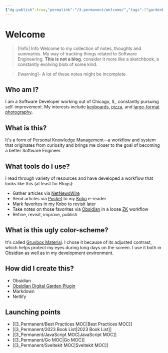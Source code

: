 ```yaml
---
{"dg-publish":true,"permalink":"/3-permanent/welcome/","tags":["gardenEntry"],"created":"2023-08-02T13:54:18.000-06:00","updated":"2023-09-05T13:42:28.037-06:00"}
---
```


# Welcome

> [!info] Info
> Welcome to my collection of notes, thoughts and summaries. My way of tracking things related to Software Engineering. **This is not a blog**, consider it more like a sketchbook, a constantly evolving blob of some kind.
> 

> [!warning]-
> A lot of these notes might be incomplete.
## Who am I?
I am a Software Developer working out of Chicago, IL, constantly pursuing self-improvement. My interests include [keyboards](https://bastardkb.com/), [pizza](https://www.pizzamaking.com/forum/), and [large-format photography](https://www.largeformatphotography.info/forum/).
## What is this?
It's a form of Personal Knowledge Management—a workflow and system that originates from curiosity and brings me closer to the goal of becoming a better Software Engineer.
## What tools do I use?
I read through variety of resources and have developed a workflow that looks like this (at least for Blogs):

- Gather articles via [NetNewsWire](https://netnewswire.com/)
- Send articles via [Pocket](https://getpocket.com/en/) to my [Kobo](https://www.kobo.com/) e-reader
- Mark favorites in my Kobo to revisit later
- Take notes on those favorites via [Obsidian]() in a loose [ZK](https://zettelkasten.de/introduction/) workflow
- Refine, revisit, improve, publish
## What is this ugly color-scheme?
It's called [Gruvbox Material](https://github.com/sainnhe/gruvbox-material). I chose it because of its adjusted contrast, which helps protect my eyes during long days on the screen. I use it both in Obsidian as well as in my development environment.
## How did I create this?
- Obsidian
- [Obsidian Digital Garden Plugin](https://dg-docs.ole.dev/)
- Markdown
- Netlify
## Launching points
- [[3_Permanent/Best Practices MOC\|Best Practices MOC]]
- [[3_Permanent/2023 Book List\|2023 Book List]]
- [[3_Permanent/JavaScript MOC\|JavaScript MOC]]
- [[3_Permanent/Go MOC\|Go MOC]]
- [[3_Permanent/Sveltekit MOC\|Sveltekit MOC]]